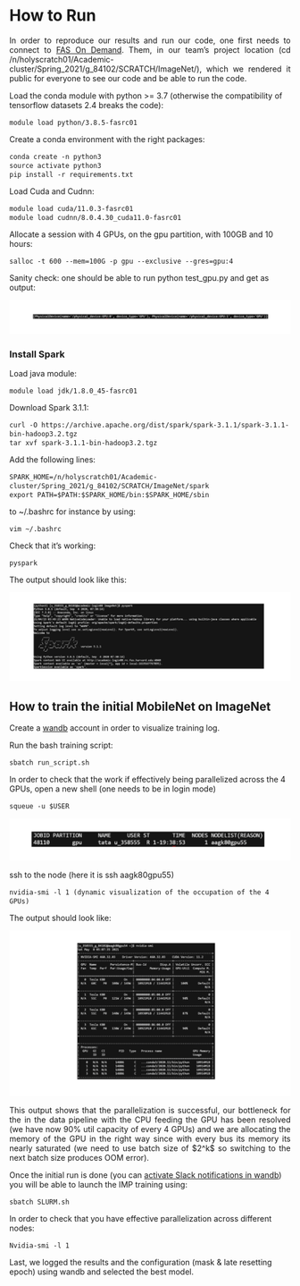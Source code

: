 # How to Run

<p align="justify"> In order to reproduce our results and run our code, one first needs to connect to <a href="https://www.rc.fas.harvard.edu/">FAS On Demand</a>. Them, in our team’s project location (cd /n/holyscratch01/Academic-cluster/Spring_2021/g_84102/SCRATCH/ImageNet/), which we rendered it public for everyone to see our code and be able to run the code.  </p>

Load the conda module with python >= 3.7 (otherwise the compatibility of tensorflow datasets 2.4 breaks the code):
```
module load python/3.8.5-fasrc01
```
Create a conda environment with the right packages:
```
conda create -n python3
source activate python3
pip install -r requirements.txt
```
Load Cuda and Cudnn:
```
module load cuda/11.0.3-fasrc01
module load cudnn/8.0.4.30_cuda11.0-fasrc01
```

Allocate a session with 4 GPUs, on the gpu partition, with 100GB and 10 hours:
```
salloc -t 600 --mem=100G -p gpu --exclusive --gres=gpu:4
```

Sanity check: one should be able to run python test_gpu.py and get as output:

![](Sanitycheck.png)

### Install Spark

Load java module:

```
module load jdk/1.8.0_45-fasrc01
```

Download Spark 3.1.1:
```
curl -O https://archive.apache.org/dist/spark/spark-3.1.1/spark-3.1.1-bin-hadoop3.2.tgz
tar xvf spark-3.1.1-bin-hadoop3.2.tgz
```
Add the following lines: 

```
SPARK_HOME=/n/holyscratch01/Academic-cluster/Spring_2021/g_84102/SCRATCH/ImageNet/spark
export PATH=$PATH:$SPARK_HOME/bin:$SPARK_HOME/sbin
```

to ~/.bashrc for instance by using:

```
vim ~/.bashrc
```

Check that it’s working:
```
pyspark
```
The output should look like this:

![](Spark.png)


## How to train the initial MobileNet on ImageNet

Create a <a href="https://wandb.ai/home">wandb</a> account in order to visualize training log.

Run the bash training script:
```
sbatch run_script.sh 
```

In order to check that the work if effectively being parallelized across the 4 GPUs, open a new shell (one needs to be in login mode)

```
squeue -u $USER
```

![](JobID.png)

ssh to the node (here it is ssh aagk80gpu55)

```
nvidia-smi -l 1 (dynamic visualization of the occupation of the 4 GPUs)
```

The output should look like:

![](Outputrun.png)

<p align="justify">  This output shows that the parallelization is successful, our bottleneck for the in the data pipeline with the CPU feeding the GPU has been resolved (we have now 90% util capacity of every 4 GPUs) and we are allocating the memory of the GPU in the right way since with every bus its memory its nearly saturated (we need to use batch size of $2^k$ so switching to the next batch size produces OOM error).  </p>

Once the initial run is done (you can <a href="https://docs.wandb.ai/ref/app/features/alerts">activate Slack notifications in wandb</a>) you will be able to launch the IMP training using:
```
sbatch SLURM.sh
```
In order to check that you have effective parallelization across different nodes:

```
Nvidia-smi -l 1
```

Last, we logged the results and the configuration (mask & late resetting epoch) using wandb and selected the best model. 


